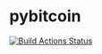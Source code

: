 # pybitcoin

[![Build Actions Status](https://github.com/tmarice/pybitcoin/workflows/Build/badge.svg)](https://github.com/tmarice/pybitcoin/actions)
